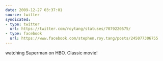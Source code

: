 ```yaml
---
date: 2009-12-27 03:37:01
source: twitter
syndicated:
- type: twitter
  url: https://twitter.com/roytang/statuses/7079220575/
- type: facebook
  url: https://www.facebook.com/stephen.roy.tang/posts/245077306755
---
```


watching Superman on HBO. Classic movie!